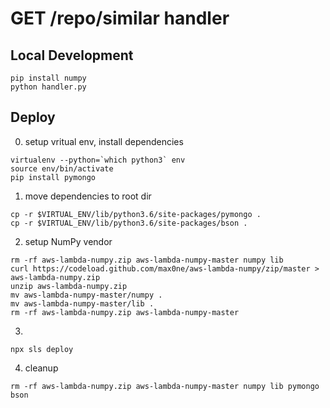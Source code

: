 GET /repo/similar handler
===========================================

## Local Development
```
pip install numpy
python handler.py
```

## Deploy

0. setup vritual env, install dependencies
```
virtualenv --python=`which python3` env
source env/bin/activate
pip install pymongo
```

1.  move dependencies to root dir
```
cp -r $VIRTUAL_ENV/lib/python3.6/site-packages/pymongo .
cp -r $VIRTUAL_ENV/lib/python3.6/site-packages/bson .
```

2. setup NumPy vendor
```
rm -rf aws-lambda-numpy.zip aws-lambda-numpy-master numpy lib
curl https://codeload.github.com/max0ne/aws-lambda-numpy/zip/master > aws-lambda-numpy.zip
unzip aws-lambda-numpy.zip
mv aws-lambda-numpy-master/numpy .
mv aws-lambda-numpy-master/lib .
rm -rf aws-lambda-numpy.zip aws-lambda-numpy-master
```

3.
```
npx sls deploy
```

4. cleanup
```
rm -rf aws-lambda-numpy.zip aws-lambda-numpy-master numpy lib pymongo bson
```
